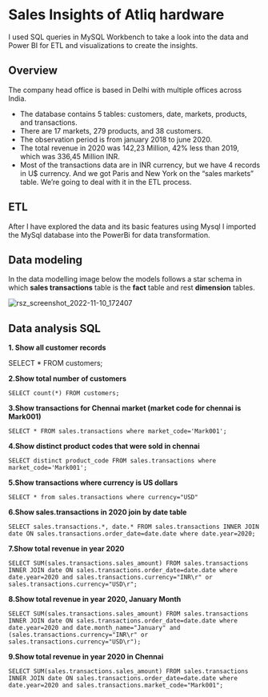# Sales Insights of Atliq hardware 

I used SQL queries in MySQL Workbench to take a look into the data and Power BI for ETL and visualizations to create the insights.

## Overview
The company head office is based in Delhi  with multiple offices across India.

*	The database contains 5 tables: customers, date, markets, products, and transactions.
*	There are 17 markets, 279 products, and 38 customers.
*	The observation period is from january 2018 to june 2020.
*	The total revenue in 2020 was 142,23 Million, 42% less than 2019, which was 336,45 Million INR.
*	Most of the transactions data are in INR currency, but we have 4 records in U$ currency.
  And we got Paris and New York on the “sales markets” table. We’re going to deal with it in the ETL process.
  
## ETL
After I have explored the data and its basic features using Mysql I imported the MySql database into the PowerBi for data transformation.

## Data modeling
In the data modelling image below the models follows a star schema in which **sales transactions** table is the **fact** table and rest **dimension** tables.

![rsz_screenshot_2022-11-10_172407](https://user-images.githubusercontent.com/90148389/201166511-e281e012-9e64-46fe-a7bb-3176f2cf4acd.png)

## Data analysis SQL

**1. Show all customer records**

SELECT * FROM customers;

**2.Show total number of customers**

```SELECT count(*) FROM customers;```

**3.Show transactions for Chennai market (market code for chennai is Mark001)**

```SELECT * FROM sales.transactions where market_code='Mark001';```

**4.Show distinct product codes that were sold in chennai**

```SELECT distinct product_code FROM sales.transactions where market_code='Mark001';```

**5.Show transactions where currency is US dollars**

```SELECT * from sales.transactions where currency="USD"```

**6.Show sales.transactions in 2020 join by date table**

```SELECT sales.transactions.*, date.* FROM sales.transactions INNER JOIN date ON sales.transactions.order_date=date.date where date.year=2020;```

**7.Show total revenue in year 2020**

```SELECT SUM(sales.transactions.sales_amount) FROM sales.transactions INNER JOIN date ON sales.transactions.order_date=date.date where date.year=2020 and sales.transactions.currency="INR\r" or sales.transactions.currency="USD\r";```

**8.Show total revenue in year 2020, January Month**

```SELECT SUM(sales.transactions.sales_amount) FROM sales.transactions INNER JOIN date ON sales.transactions.order_date=date.date where date.year=2020 and date.month_name="January" and (sales.transactions.currency="INR\r" or sales.transactions.currency="USD\r");```

**9.Show total revenue in year 2020 in Chennai**

```SELECT SUM(sales.transactions.sales_amount) FROM sales.transactions INNER JOIN date ON sales.transactions.order_date=date.date where date.year=2020 and sales.transactions.market_code="Mark001";```
